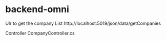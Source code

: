 # backend-omni

Ulr to get the company List
http://localhost:5019/json/data/getCompanies

Controller
CompanyController.cs

